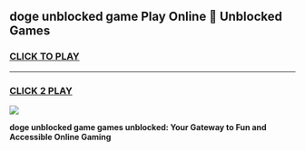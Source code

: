 
## doge unblocked game Play Online 👋 Unblocked Games
<h3>
<a href="https://premium.freeplayer.one?title=doge_unblocked_game&ref=19F">CLICK TO PLAY</a></h3>
<hr>

<h3>
<a href="https://premium.freeplayer.one?title=doge_unblocked_game&ref=19F">CLICK 2 PLAY</a>
  
</h3>

<a href="https://premium.freeplayer.one?title=doge_unblocked_game&ref=19F"><img src="https://clearcache.store/games.png"></a>


**doge unblocked game games unblocked: Your Gateway to Fun and Accessible Online Gaming**
